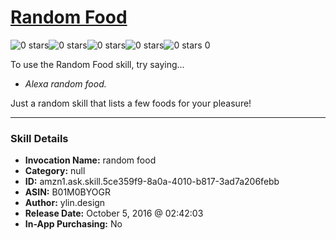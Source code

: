 # [Random Food](http://alexa.amazon.com/#skills/amzn1.ask.skill.5ce359f9-8a0a-4010-b817-3ad7a206febb)
![0 stars](../../images/ic_star_border_black_18dp_1x.png)![0 stars](../../images/ic_star_border_black_18dp_1x.png)![0 stars](../../images/ic_star_border_black_18dp_1x.png)![0 stars](../../images/ic_star_border_black_18dp_1x.png)![0 stars](../../images/ic_star_border_black_18dp_1x.png) 0

To use the Random Food skill, try saying...

* *Alexa random food.*

Just a random skill that lists a few foods for your pleasure!

***

### Skill Details

* **Invocation Name:** random food
* **Category:** null
* **ID:** amzn1.ask.skill.5ce359f9-8a0a-4010-b817-3ad7a206febb
* **ASIN:** B01M0BYOGR
* **Author:** ylin.design
* **Release Date:** October 5, 2016 @ 02:42:03
* **In-App Purchasing:** No
